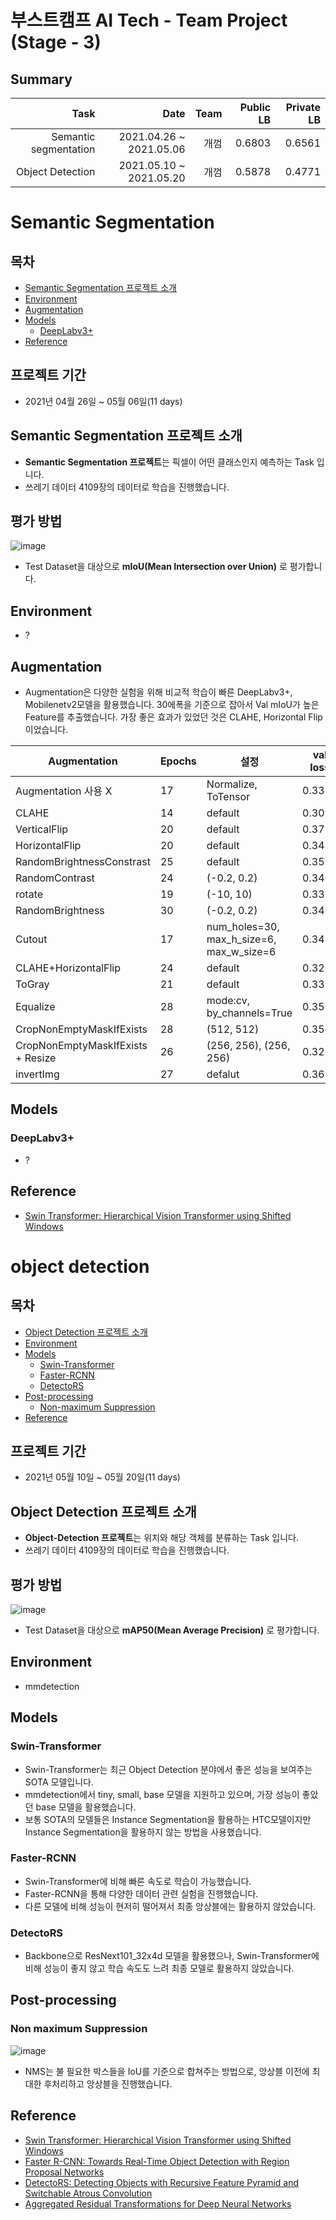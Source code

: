 # 부스트캠프 AI Tech - Team Project (Stage - 3)

## Summary
| Task | Date | Team | Public LB | Private LB |
|---:|---:|---:|---:|---:|
| Semantic segmentation  | 2021.04.26 ~ 2021.05.06 | 개껌 | 0.6803 | 0.6561 |
| Object Detection | 2021.05.10 ~ 2021.05.20 | 개껌 | 0.5878 | 0.4771 |

# Semantic Segmentation

## 목차

* [Semantic Segmentation 프로젝트 소개](#semantic-segmentation-프로젝트-소개)
* [Environment](#environment)
* [Augmentation](#augmentation)
* [Models](#models)
    * [DeepLabv3+](#deeplabv3+)
* [Reference](#reference)

## 프로젝트 기간
- 2021년 04월 26일 ~ 05월 06일(11 days)

## Semantic Segmentation 프로젝트 소개
- **Semantic Segmentation 프로젝트**는 픽셀이 어떤 클래스인지 예측하는 Task 입니다.
- 쓰레기 데이터 4109장의 데이터로 학습을 진행했습니다.

## 평가 방법
![image](https://user-images.githubusercontent.com/67626878/123541215-49445c00-d77e-11eb-871a-5bbe579a5146.png)
- Test Dataset을 대상으로 **mIoU(Mean Intersection over Union)** 로 평가합니다.

## Environment
- ?

## Augmentation
- Augmentation은 다양한 실험을 위해 비교적 학습이 빠른 DeepLabv3+, Mobilenetv2모델을 활용했습니다. 30에폭을 기준으로 잡아서 Val mIoU가 높은 Feature를 추출했습니다. 가장 좋은 효과가 있었던 것은 CLAHE, Horizontal Flip이었습니다.

|Augmentation|Epochs|설정|val loss|val mIoU|
|---|---|---|---|---|
|Augmentation 사용 X|17|Normalize, ToTensor|0.3371|0.5040|
|CLAHE|14|default|0.3099|0.5185|
|VerticalFlip|20|default|0.3757|0.4767|
|HorizontalFlip|20|default|0.3417|0.5039|
|RandomBrightnessConstrast|25|default|0.3594|0.4992|
|RandomContrast|24|(-0.2, 0.2)|0.3466|0.4970|
|rotate|19|(-10, 10)|0.3311|0.4993|
|RandomBrightness|30|(-0.2, 0.2)|0.3478|0.4970|
|Cutout|17|num_holes=30, max_h_size=6, max_w_size=6|0.3458|0.4986|
|CLAHE+HorizontalFlip|24|default|0.3286|0.5126|
|ToGray|21|default|0.3391|0.4894|
|Equalize|28|mode:cv, by_channels=True|0.3591|0.5005|
|CropNonEmptyMaskIfExists|28|(512, 512)|0.3569|0.4979|
|CropNonEmptyMaskIfExists + Resize|26|(256, 256), (256, 256)|0.3229|0.4671|
|invertImg|27|defalut|0.3697|0.4973|

## Models

### DeepLabv3+
- ?


## Reference
* [Swin Transformer: Hierarchical Vision Transformer using Shifted Windows](https://arxiv.org/abs/2103.14030.pdf)



# object detection

## 목차

* [Object Detection 프로젝트 소개](#object-detection-프로젝트-소개)
* [Environment](#environment)
* [Models](#models)
    * [Swin-Transformer](#swin-transformer)
    * [Faster-RCNN](#faster-rcnn)
    * [DetectoRS](#detectors)
* [Post-processing](#post-processing)
    * [Non-maximum Suppression](#non-maximum-suppression)
* [Reference](#reference)

## 프로젝트 기간
- 2021년 05월 10일 ~ 05월 20일(11 days)

## Object Detection 프로젝트 소개
- **Object-Detection 프로젝트**는 위치와 해당 객체를 분류하는 Task 입니다.
- 쓰레기 데이터 4109장의 데이터로 학습을 진행했습니다.

## 평가 방법
![image](https://user-images.githubusercontent.com/67626878/123540325-5dd22580-d779-11eb-90a8-a9f8990f1143.png)
- Test Dataset을 대상으로 **mAP50(Mean Average Precision)** 로 평가합니다.

## Environment

- mmdetection

## Models

### Swin-Transformer
- Swin-Transformer는 최근 Object Detection 분야에서 좋은 성능을 보여주는 SOTA 모델입니다.
- mmdetection에서 tiny, small, base 모델을 지원하고 있으며, 가장 성능이 좋았던 base 모델을 활용했습니다.
- 보통 SOTA의 모델들은 Instance Segmentation을 활용하는 HTC모델이지만 Instance Segmentation을 활용하지 않는 방법을 사용했습니다.


### Faster-RCNN
- Swin-Transformer에 비해 빠른 속도로 학습이 가능했습니다.
- Faster-RCNN을 통해 다양한 데이터 관련 실험을 진행했습니다.
- 다른 모델에 비해 성능이 현저히 떨어져서 최종 앙상블에는 활용하지 않았습니다.

### DetectoRS
- Backbone으로 ResNext101_32x4d 모델을 활용했으나, Swin-Transformer에 비해 성능이 좋지 않고 학습 속도도 느려 최종 모델로 활용하지 않았습니다.

## Post-processing

### Non maximum Suppression
![image](https://user-images.githubusercontent.com/67626878/123540929-6e37cf80-d77c-11eb-8383-57cdc7c28ab6.png)
- NMS는 불 필요한 박스들을 IoU를 기준으로 합쳐주는 방법으로, 앙상블 이전에 최대한 후처리하고 앙상블을 진행했습니다.


## Reference
* [Swin Transformer: Hierarchical Vision Transformer using Shifted Windows](https://arxiv.org/abs/2103.14030.pdf)
* [Faster R-CNN: Towards Real-Time Object Detection with Region Proposal Networks](https://arxiv.org/pdf/1506.01497.pdf)
* [DetectoRS: Detecting Objects with Recursive Feature Pyramid and Switchable Atrous Convolution](https://arxiv.org/pdf/2006.02334.pdf)
* [Aggregated Residual Transformations for Deep Neural Networks](https://arxiv.org/pdf/1611.05431v2.pdf)
